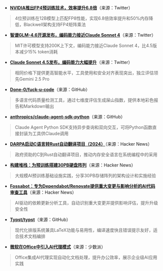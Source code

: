 - **[NVIDIA推出FP4预训练技术，效率提升6.8倍](https://twitter.com/arankomatsuzaki/status/1972869149102858441)**（来源：Twitter）  
> 4位预训练在12B模型上匹配FP8性能，实现6.8倍效率提升和50%内存降低，Blackwell架构支持FP4矩阵乘法

- **[智谱GLM-4.6开源发布，编码能力接近Claude Sonnet 4](https://twitter.com/Zai_org/status/1973034639708344767)**（来源：Twitter）  
> MIT许可模型支持200K上下文，编码能力接近Claude Sonnet 4，比4.5版本减少15% token消耗

- **[Claude Sonnet 4.5发布，编码能力大幅提升](https://twitter.com/ArtificialAnlys/status/1972854742167761204)**（来源：Twitter）  
> 相同价格下提供更高智能水平，工具使用和安全对齐表现突出，独立评估领先Gemini 2.5 Pro

- **[Done-0/fuck-u-code](https://github.com/Done-0/fuck-u-code)**（来源：GitHub）  
> 多语言代码质量检测工具，通过七维度评估生成屎山指数，提供本地彩色报告和Markdown输出

- **[anthropics/claude-agent-sdk-python](https://github.com/anthropics/claude-agent-sdk-python)**（来源：GitHub）  
> Claude Agent Python SDK支持异步查询和双向交互，可将Python函数直接封装为工具供Claude调用

- **[DARPA启动C语言转Rust自动翻译项目（2024）](https://news.ycombinator.com/item?id=45443368)**（来源：Hacker News）  
> 政府资助的C到Rust自动翻译项目，推动内存安全语言在系统编程中的采用

- **[构建堆栈：为预训练搭建30PB硬盘阵列](https://news.ycombinator.com/item?id=45438496)**（来源：Hacker News）  
> 大规模AI预训练基础设施实践，分享30PB存储阵列的架构设计和实施经验

- **[Fossabot：专为Dependabot/Renovate提供重大变更与影响分析的AI代码审查工具](https://news.ycombinator.com/item?id=45439721)**（来源：Hacker News）  
> AI驱动的依赖更新分析工具，自动识别重大变更并提供影响评估，提升升级安全性

- **[Typst/typst](https://github.com/typst/typst)**（来源：GitHub）  
> 现代化排版系统兼具LaTeX功能与易用性，编译速度快且错误提示友好，适合技术文档编排

- **[微软在Office中引入AI代理模式](https://sspai.com/post/102843)**（来源：少数派）  
> Office集成AI代理实现自动化文档处理，提升办公效率，展示企业级AI应用实践
